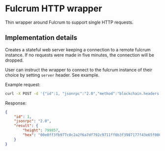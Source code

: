 # Fulcrum HTTP wrapper

Thin wrapper around Fulcrum to support single HTTP requests.

## Implementation details

Creates a stateful web server keeping a connection to a remote fulcrum instance. If no requests were made in five minutes, the connection will be dropped.

User can instruct the wrapper to connect to the fulcrum instance of their choice by setting `server` header. See example.

Example request:

```bash
curl -X POST -d '{"id":1, "jsonrpc":"2.0","method":"blockchain.headers.get_tip", "params": []}' -H "Content-Type: application/json" -H "server: wss://electrum.imaginary.cash:50004" https://fulcrum-http.pat.mn
```

Response:

```json
{
    "id": 1,
    "jsonrpc": "2.0",
    "result": {
        "height": 799857,
        "hex": "00e0ff3fb977c0c2a2f6a7df792c9711ff0b3f3987177f43e65f00010000000000000000cf0cf8ba1e82877535b51f52048975ee6a74958a78c10ab6bc7bc68135cc3a0f9bba9f64624f0218e5f9716e"
    }
}
```
